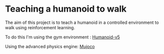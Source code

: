 # Teaching a humanoid to walk

The aim of this project is to teach a 
humanoid in a controlled environment to walk using reinforcement learning.

To do this I'm using the gym environment : [Humanoid-v5](https://gymnasium.farama.org/environments/mujoco/humanoid/)

Using the advanced physics engine: [Mujoco](http://www.mujoco.org/)